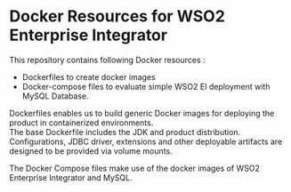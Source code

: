 # Docker Resources for WSO2 Enterprise Integrator

This repository contains following Docker resources :

- Dockerfiles to create docker images
- Docker-compose files to evaluate simple WSO2 EI deployment with MySQL Database.

Dockerfiles enables us to build generic Docker images for deploying the product in containerized environments. <br> The base Dockerfile includes the JDK and product distribution. <br>
Configurations, JDBC driver, extensions and other deployable artifacts are designed to be provided via volume mounts.

The Docker Compose files make use of the docker images of WSO2 Enterprise Integrator and MySQL.
